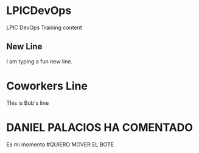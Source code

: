 # LPICDevOps
LPIC DevOps Training content
## New Line
I am typing a fun new line.
# Coworkers Line
This is Bob's line
# DANIEL PALACIOS HA COMENTADO
Es mi momento
#QUIERO MOVER EL BOTE